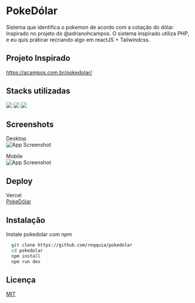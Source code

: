 
# PokeDólar

Sistema que identifica o pokemon de acordo com a 
cotação do dólar. Inspirado no projeto do @adrianohcampos.
O sistema inspirado utiliza PHP, e eu quis práticar recriando algo 
em reactJS + Tailwindcss.

## Projeto Inspirado
<a href="https://acampos.com.br/pokedolar/">https://acampos.com.br/pokedolar/</a>

## Stacks utilizadas

<img src="https://img.shields.io/badge/React-20232A?style=for-the-badge&logo=react&logoColor=61DAFB" />
<img src="https://img.shields.io/badge/TypeScript-007ACC?style=for-the-badge&logo=typescript&logoColor=white" />
<img src="https://img.shields.io/badge/Tailwind_CSS-38B2AC?style=for-the-badge&logo=tailwind-css&logoColor=white" />

## Screenshots

Desktop <br />
![App Screenshot](https://reqquia.com.br/cdn/images/pokedolar-desktop.png)

Mobile <br />
![App Screenshot](https://reqquia.com.br/cdn/images/pokedolar-mobile.png)

## Deploy

Vercel <br />
<a href="https://pokedolar.vercel.app" > PokeDólar</a>
## Instalação

Instale pokedolar com npm

```bash
  git clone https://github.com/reqquia/pokedolar
  cd pokedolar
  npm install
  npm run dev
```

## Licença

[MIT](https://choosealicense.com/licenses/mit/)

